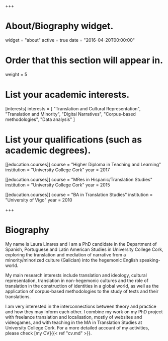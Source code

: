 +++
# About/Biography widget.
widget = "about"
active = true
date = "2016-04-20T00:00:00"

# Order that this section will appear in.
weight = 5

# List your academic interests.
[interests]
  interests = [
    "Translation and Cultural Representation",
    "Translation and Minority",
    "Digital Narratives",
    "Corpus-based methodologies",
    "Data analysis"
  ]

# List your qualifications (such as academic degrees).
[[education.courses]]
  course = "Higher Diploma in Teaching and Learning"
  institution = "University College Cork"
  year = 2017

[[education.courses]]
  course = "MRes in Hispanic/Translation Studies"
  institution = "University College Cork"
  year = 2015

[[education.courses]]
  course = "BA in Translation Studies"
  institution = "University of Vigo"
  year = 2010
 
+++

# Biography

My name is Laura Linares and I am a PhD candidate in the Department of Spanish, Portuguese and Latin American Studies in University College Cork, exploring the translation and mediation of narrative from a minority/minorized culture (Galician) into the hegemonic English speaking-world. 

My main research interests include translation and ideology, cultural representation, translation in non-hegemonic cultures and the role of translation in the construction of identities in a global world, as well as the application of corpus-based methodologies to the study of texts and their translations. 

I am very interested in the interconnections between theory and practice and how they may inform each other. I combine my work on my PhD project with freelance translation and localisation, mostly of websites and videogames, and with teaching in the MA in Translation Studies at University College Cork. For a more detailed account of my activities, please check [my CV]{{< ref "cv.md" >}}.
